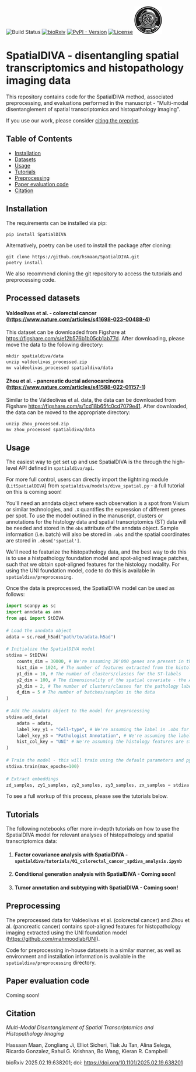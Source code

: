 ![Build Status](https://github.com/hsmaan/SpatialDIVA/actions/workflows/ci.yml/badge.svg?branch=main)
[![bioRxiv](https://img.shields.io/badge/bioRxiv-2025.02.19.638201-b31b1b.svg)](https://www.biorxiv.org/content/10.1101/2025.02.19.638201v1)
[![PyPI - Version](https://img.shields.io/pypi/v/SpatialDIVA)](https://pypi.org/project/SpatialDIVA/)
[![License](https://img.shields.io/badge/License-Apache_2.0-blue.svg)](https://opensource.org/licenses/Apache-2.0)
<img src="docs/spatialdiva_logo.png" width="75" height="75" style="float;" /> 

# SpatialDIVA - disentangling spatial transcriptomics and histopathology imaging data 

This repository contains code for the SpatialDIVA method, associated preprocessing, and evaluations performed in the manuscript - "Multi-modal disentanglement of spatial transcriptomics and histopathology imaging".

If you use our work, please consider [citing the preprint](#citation).

## Table of Contents

- [Installation](#installation)
- [Datasets](#processed-datasets)
- [Usage](#usage)
- [Tutorials](#tutorials)
- [Preprocessing](#preprocessing)
- [Paper evaluation code](#paper-evaluation-code)
- [Citation](#citation)

## Installation

The requirements can be installed via pip:

```
pip install SpatialDIVA
```

Alternatively, poetry can be used to install the package after cloning:

```
git clone https://github.com/hsmaan/SpatialDIVA.git
poetry install
```

We also recommend cloning the git repository to access the tutorials and preprocessing code.

## Processed datasets

#### Valdeolivas et al. - colorectal cancer (https://www.nature.com/articles/s41698-023-00488-4)

This dataset can be downloaded from Figshare at https://figshare.com/s/e12b576b1b05cb1ab77d. After downloading, please move the data to the following directory:

```
mkdir spatialdiva/data
unzip valdeolivas_processed.zip
mv valdeolivas_processed spatialdiva/data
```

#### Zhou et al. - pancreatic ductal adenocarcinoma (https://www.nature.com/articles/s41588-022-01157-1)

Similar to the Valdeolivas et al. data, the data can be downloaded from Figshare https://figshare.com/s/1cd18b65fc0cd7079e41. After downloaded, the data can be moved to the appropriate directory:

```
unzip zhou_processed.zip
mv zhou_processed spatialdiva/data
```

## Usage

The easiest way to get set up and use SpatialDIVA is the through the high-level API defined in `spatialdiva/api`. 

For more full control, users can directly import the lightning module (`LitSpatialDIVA`) from `spatialdiva/models/diva_spatial.py` - a full tutorial on this is coming soon! 

You'll need an anndata object where each observation is a spot from Visium or similar technologies, and `.X` quantifies the expression of different genes per spot. To use the model outlined in the manuscript, clusters or annotations for the histology data and spatial transcriptomics (ST) data will be needed and stored in the `obs` attribute of the anndata object. Sample information (i.e. batch) will also be stored in `.obs` and the spatial coordinates are stored in `.obsm['spatial']`. 

We'll need to featurize the histopathology data, and the best way to do this is to use a histpathology foundation model and spot-aligned image patches, such that we obtain spot-aligned features for the histology modality. For using the UNI foundation model, code to do this is available in `spatialdiva/preprocessing`.

Once the data is preprocessed, the SpatialDIVA model can be used as follows:

```python
import scanpy as sc 
import anndata as ann 
from api import StDIVA

# Load the anndata object
adata = sc.read_h5ad("path/to/adata.h5ad") 

# Initialize the SpatialDIVA model 
stdiva = StDIVA(
    counts_dim = 30000, # We're assuming 30'000 genes are present in the data
    hist_dim = 1024, # The number of features extracted from the histology data - e.g. via the UNI foundation model
    y1_dim = 10, # The number of clusters/classes for the ST-labels 
    y2_dim = 100, # The dimensionality of the spatial covariate - the API will automatically infer this from the spatial coordinates
    y3_dim = 2, # The number of clusters/classes for the pathology labels 
    d_dim = 5 # The number of batches/samples in the data
)

# Add the anndata object to the model for preprocessing
stdiva.add_data(
    adata = adata,
    label_key_y1 = "Cell-type", # We're assuming the label in .obs for y1 is "Cell-type"
    label_key_y3 = "Pathologist Annotation", # We're assuming the label in .obs for y3 is "Pathologist Annotation"
    hist_col_key = "UNI" # We're assuming the histology features are stored in columns starting with "UNI" in .obs
)

# Train the model - this will train using the default parameters and pytorch lightning 
stdiva.train(max_epochs=100)

# Extract embeddings
zd_samples, zy1_samples, zy2_samples, zy3_samples, zx_samples = stdiva.get_embeddings(type = "full") 

```

To see a full workup of this process, please see the tutorials below.

## Tutorials 

The following notebooks offer more in-depth tutorials on how to use the SpatialDIVA model for relevant analyses of histopathology and spatial transcriptomics data:

1. #### Factor covariance analysis with SpatialDIVA - `spatialdiva/tutorials/01_colorectal_cancer_spdiva_analysis.ipynb`

2. #### Conditional generation analysis with SpatialDIVA - Coming soon!

3. #### Tumor annotation and subtyping with SpatialDIVA - Coming soon!

## Preprocessing

The preprocessed data for Valdeolivas et al. (colorectal cancer) and Zhou et al. (pancreatic cancer) contains spot-aligned features for histopathology imaging extracted using the UNI foundation model (https://github.com/mahmoodlab/UNI). 

Code for preprocessing in-house datasets in a similar manner, as well as environment and installation information is available in the `spatialdiva/preprocessing` directory.

## Paper evaluation code

Coming soon!

## Citation

*Multi-Modal Disentanglement of Spatial Transcriptomics and Histopathology Imaging*

Hassaan Maan, Zongliang Ji, Elliot Sicheri, Tiak Ju Tan, Alina Selega, Ricardo Gonzalez, Rahul G. Krishnan, Bo Wang, Kieran R. Campbell

bioRxiv 2025.02.19.638201; doi: https://doi.org/10.1101/2025.02.19.638201  
